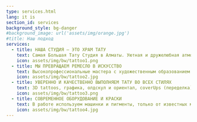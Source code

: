 ```yaml
---
type: services.html
lang: it is
section_id: services
background_style: bg-danger
#background_image: url('assets/img/orange.jpg')
#title: Наш подход
services:
  - title: НАША СТУДИЯ – ЭТО ХРАМ ТАТУ
    text: Самая Большая Тату Студия в Алматы. Уютная и дружелюбная атмосфера, абсолютная чистота и дизайнерский интерьер, оформленный авторскими работами мастеров. Студия светлая и стильная, а  воздух в ней наполнен изысканными ароматами Востока
    icon: assets/img/bw/tattoo1.png
  - title: МЫ ПРЕВРАЩАЕМ РЕМЕСЛО В ИСКУССТВО
    text: Высокопрофессиональные мастера с художественным образованием и многолетним опытом работы, владеем всеми тонкостями академического рисунка, нюансами композиции и анатомии. Для Вас мы выполним, уникальную по своим характеристикам татуировку, о которой Вы так давно мечтали. Профессионализм и любовь к своему делу, дают нам импульс на покорение новых высот в искусстве тату.
    icon: assets/img/bw/tattoo2.jpg
  - title: УВЕРЕННО И КАЧЕСТВЕННО ВЫПОЛНЯЕМ ТАТУ ВО ВСЕХ СТИЛЯХ
    text: 3D tattoos, графика, олдскул и ориентал, сoverUps (переделка), дотворк, трайбл, японские, ньюскул, трэшполька, цветные и черно-белые, большие и маленькие, маскировка шрамов, реставрация
    icon: assets/img/bw/tattoo3.png
  - title: СОВРЕМЕННОЕ ОБОРУДОВАНИЕ И КРАСКИ
    text: В работе используем машинки и пигменты, только от известных мировых производителей. Обязательная стерилизация рабочего инструмента и одноразовые иглы
    icon: assets/img/bw/tattoo4.jpg
---
```

